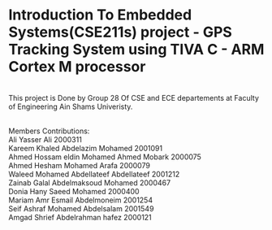 # Introduction To Embedded Systems(CSE211s) project - GPS Tracking System using TIVA C - ARM Cortex M processor
</br>
This project is Done by Group 28 Of CSE and ECE departements at Faculty of Engineering Ain Shams Univeristy. </br></br>

Members Contributions: </br>
Ali Yasser Ali 2000311 </br>
Kareem Khaled Abdelazim Mohamed 2001091 </br>
Ahmed Hossam eldin Mohamed Ahmed Mobark 2000075 </br>
Ahmed Hesham Mohamed Arafa 2000079 </br>
Waleed Mohamed Abdellateef Abdellateef 2001212 </br>
Zainab Galal Abdelmaksoud Mohamed 2000467 </br>
Donia Hany Saeed Mohamed 2000400 </br>
Mariam Amr Esmail Abdelmoneim 2001254 </br>
Seif Ashraf Mohamed Abdelsalam 2001549 </br>
Amgad Shrief Abdelrahman hafez 2000121 </br>
